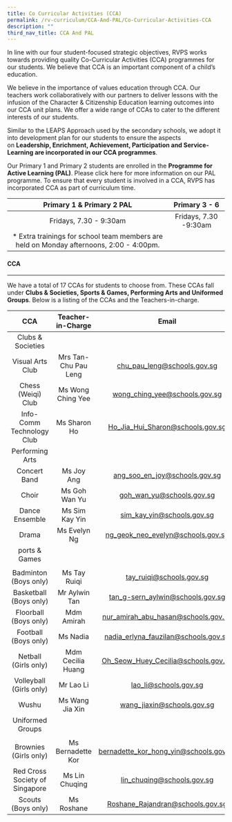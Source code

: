 ```yaml
---
title: Co Curricular Activities (CCA)
permalink: /rv-curriculum/CCA-And-PAL/Co-Curricular-Activities-CCA
description: ""
third_nav_title: CCA And PAL
---
```

In line with our four student-focused strategic objectives, RVPS works towards providing quality Co-Curricular Activities (CCA) programmes for our students. We believe that CCA is an important component of a child’s education. 

  

We believe in the importance of values education through CCA. Our teachers work collaboratively with our partners to deliver lessons with the infusion of the Character & Citizenship Education learning outcomes into our CCA unit plans. We offer a wide range of CCAs to cater to the different interests of our students.

  

Similar to the LEAPS Approach used by the secondary schools, we adopt it into development plan for our students to ensure the aspects on **Leadership, Enrichment, Achievement, Participation and Service-Learning are incorporated in our CCA programmes**. 

  

Our Primary 1 and Primary 2 students are enrolled in the **Programme for Active Learning (PAL)**. Please click here for more information on our PAL programme. To ensure that every student is involved in a CCA, RVPS has incorporated CCA as part of curriculum time.

| Primary 1 & Primary 2 PAL 	| Primary 3 - 6 	|
|:---:	|:---:	|
| Fridays, 7.30 - 9:30am 	| Fridays, 7.30 -9:30am 	|
| * Extra trainings for school team members are held on Monday afternoons, 2:00 - 4:00pm. 	|  	|

#### CCA
---

We have a total of 17 CCAs for students to choose from. These CCAs fall under **Clubs & Societies, Sports & Games, Performing Arts and Uniformed Groups**. Below is a listing of the CCAs and the Teachers-in-charge.

| CCA 	| Teacher-in-Charge 	| Email 	|
|:---:	|:---:	|:---:	|
|  Clubs & Societies 	|  	|  	|
| Visual Arts Club 	| Mrs Tan-Chu Pau Leng 	| chu_pau_leng@schools.gov.sg 	|
| Chess (Weiqi) Club 	| Ms Wong Ching Yee 	| wong_ching_yee@schools.gov.sg 	|
| Info-Comm Technology Club 	| Ms Sharon Ho 	| Ho_Jia_Hui_Sharon@schools.gov.sg 	|
|  Performing Arts 	|  	|  	|
| Concert Band 	| Ms Joy Ang 	| ang_soo_en_joy@schools.gov.sg 	|
| Choir 	| Ms Goh Wan Yu 	| goh_wan_yu@schools.gov.sg 	|
| Dance Ensemble 	| Ms Sim Kay Yin 	| sim_kay_yin@schools.gov.sg 	|
| Drama 	| Ms Evelyn Ng 	| ng_geok_neo_evelyn@schools.gov.sg 	|
| ports & Games 	|  	|  	|
| |
| Badminton (Boys only) 	| Ms Tay Ruiqi 	| tay_ruiqi@schools.gov.sg 	|
| Basketball (Boys only) 	| Mr Aylwin Tan 	| tan_g-sern_aylwin@schools.gov.sg 	|
| Floorball (Boys only) 	| Mdm Amirah 	| nur_amirah_abu_hasan@schools.gov.sg 	|
| Football (Boys only) 	| Ms Nadia 	| nadia_erlyna_fauzilan@schools.gov.sg 	|
| Netball (Girls only) 	| Mdm Cecilia Huang 	| Oh_Seow_Huey_Cecilia@schools.gov.sg 	|
| Volleyball (Girls only) 	| Mr Lao Li 	| lao_li@schools.gov.sg 	|
| Wushu 	| Ms Wang Jia Xin 	| wang_jiaxin@schools.gov.sg 	|
| Uniformed Groups 	|  	|  	|
| |
| Brownies (Girls only) 	| Ms Bernadette Kor 	| bernadette_kor_hong_yin@schools.gov.sg 	|
| Red Cross Society of Singapore 	| Ms Lin Chuqing 	| lin_chuqing@schools.gov.sg 	|
| Scouts (Boys only) 	| Ms Roshane 	| Roshane_Rajandran@schools.gov.sg 	|